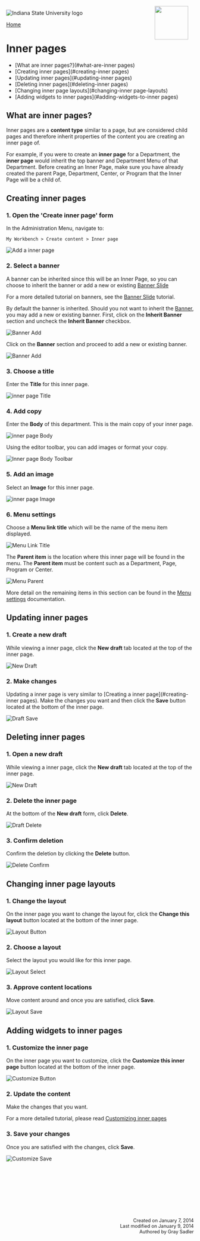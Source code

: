 <img class="logo" src="../../global_assets/images/IXM-Transparent-Vertical.jpg" style="float:right; margin:-10px 15px 0 0;" height="90" />
<img class="logo" src="../assets/images/isu_logo.png" alt="Indiana State University logo" />

<a href="index.html">Home</a>

# Inner pages

* [What are inner pages?](#what-are-inner pages)
* [Creating inner pages](#creating-inner pages)
* [Updating inner pages](#updating-inner pages)
* [Deleting inner pages](#deleting-inner pages)
* [Changing inner page layouts](#changing-inner page-layouts)
* [Adding widgets to inner pages](#adding-widgets-to-inner pages)

## What are inner pages?

Inner pages are a **content type** similar to a page, but are considered child pages and therefore inherit properties of the content you are creating an inner page of.

For example, if you were to create an **inner page** for a Department, the **inner page** would inherit the top banner and Department Menu of that Department. Before creating an Inner Page, make sure you have already created the parent Page, Department, Center, or Program that the Inner Page will be a child of.

## Creating inner pages

### 1. Open the 'Create inner page' form
In the Administration Menu, navigate to:

	My Workbench > Create content > Inner page

![Add a inner page](../assets/images/InnerPageAdd.png "Add a inner page")

### 2. Select a banner
A banner can be inherited since this will be an Inner Page, so you can choose to inherit the banner or add a new or existing [Banner Slide](banner_slides.md)

For a more detailed tutorial on banners, see the [Banner Slide](banner_slides.md) tutorial.

By default the banner is inherited. Should you not want to inherit the [Banner](banner_slides.md), you may add a new or existing banner. First, click on the **Inherit Banner** section and uncheck the **Inherit Banner** checkbox.

![Banner Add](../assets/images/BannerInherit.png "Banner Add")

Click on the **Banner** section and proceed to add a new or existing banner.

![Banner Add](../assets/images/InnerPageBannerAdd.png "Banner Add")

### 3. Choose a title
Enter the **Title** for this inner page.

![inner page Title](../assets/images/PageTitle.png "inner page Title")

### 4. Add copy
Enter the **Body** of this department. This is the main copy of your inner page.

![inner page Body](../assets/images/PageBody.png "inner page Body")

Using the editor toolbar, you can add images or format your copy.

![Inner page Body Toolbar](../assets/images/PageBodyToolbar.png "inner page Body Toolbar")

### 5. Add an image

Select an **Image** for this inner page.

![inner page Image](../assets/images/PageImage.png "inner page Image")

### 6. Menu settings

Choose a **Menu link title** which will be the name of the menu item displayed.

![Menu Link Title](../assets/images/MenuLinkTitle.png "Menu Link Title")

The **Parent item** is the location where this inner page will be found in the menu. The **Parent item** must be content such as a Department, Page, Program or Center.

![Menu Parent](../assets/images/MenuParent.png "Menu Parent")

More detail on the remaining items in this section can be found in the [Menu settings]() documentation.

## Updating inner pages

### 1. Create a new draft

While viewing a inner page, click the **New draft** tab located at the top of the inner page.

![New Draft](../assets/images/NewDraft.png "New Draft")

### 2. Make changes

Updating a inner page is very similar to [Creating a inner page](#creating-inner pages). Make the changes you want and then click the **Save** button located at the bottom of the inner page.

![Draft Save](../assets/images/DraftSave.png "Draft Save")

## Deleting inner pages

### 1. Open a new draft

While viewing a inner page, click the **New draft** tab located at the top of the inner page.

![New Draft](../assets/images/NewDraft.png "New Draft")

### 2. Delete the inner page

At the bottom of the **New draft** form, click **Delete**.

![Draft Delete](../assets/images/DraftDelete.png "Draft Delete")

### 3. Confirm deletion

Confirm the deletion by clicking the **Delete** button.

![Delete Confirm](../assets/images/DraftDeleteConfirm.png "Delete Confirm")

## Changing inner page layouts

### 1. Change the layout

On the inner page you want to change the layout for, click the **Change this layout** button located at the bottom of the inner page.

![Layout Button](../assets/images/LayoutButton.png "Layout Button")

### 2. Choose a layout

Select the layout you would like for this inner page.

![Layout Select](../assets/images/LayoutSelect.png "Layout Select")

### 3. Approve content locations

Move content around and once you are satisfied, click **Save**.

![Layout Save](../assets/images/LayoutSave.png "Layout Save")

## Adding widgets to inner pages

### 1. Customize the inner page

On the inner page you want to customize, click the **Customize this inner page** button located at the bottom of the inner page.

![Customize Button](../assets/images/CustomizeButton.png "Customize Button")

### 2. Update the content

Make the changes that you want.

For a more detailed tutorial, please read [Customizing inner pages]()

### 3. Save your changes

Once you are satisfied with the changes, click **Save**.

![Customize Save](../assets/images/CustomizeSave.png "Customize Save")

<p style="margin-top:150px; text-align:right; font-size:90%;">Created on January 7, 2014<br />
Last modified on January 9, 2014<br />
Authored by Gray Sadler</p>
